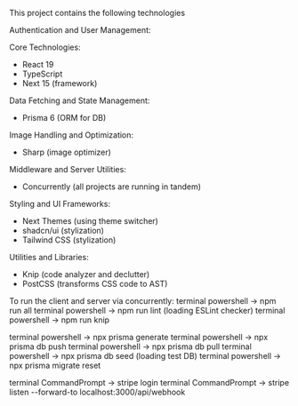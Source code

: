 This project contains the following technologies

Authentication and User Management:

Core Technologies:
- React 19
- TypeScript
- Next 15 (framework)

Data Fetching and State Management:
- Prisma 6 (ORM for DB)

Image Handling and Optimization:
- Sharp (image optimizer)

Middleware and Server Utilities:
- Concurrently (all projects are running in tandem)

Styling and UI Frameworks:
- Next Themes (using theme switcher)
- shadcn/ui (stylization)
- Tailwind CSS (stylization)

Utilities and Libraries:
- Knip (code analyzer and declutter)
- PostCSS (transforms CSS code to AST)


To run the client and server via concurrently:
terminal powershell -> npm run all
terminal powershell -> npm run lint (loading ESLint checker)
terminal powershell -> npm run knip

terminal powershell -> npx prisma generate
terminal powershell -> npx prisma db push
terminal powershell -> npx prisma db pull
terminal powershell -> npx prisma db seed (loading test DB)
terminal powershell -> npx prisma migrate reset

terminal CommandPrompt -> stripe login
terminal CommandPrompt -> stripe listen --forward-to localhost:3000/api/webhook